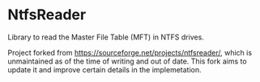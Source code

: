 # NtfsReader

Library to read the Master File Table (MFT) in NTFS drives.

Project forked from https://sourceforge.net/projects/ntfsreader/, which is unmaintained as of the time of writing and out of date.
This fork aims to update it and improve certain details in the implemetation.